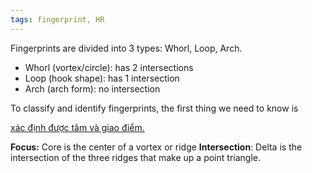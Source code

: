 ```yaml
---
tags: fingerprint, HR
---
```


Fingerprints are divided into 3 types: Whorl, Loop, Arch.

- Whorl (vortex/circle): has 2 intersections
- Loop (hook shape): has 1 intersection
- Arch (arch form): no intersection

To classify and identify fingerprints, the first thing we need to know is

[xác định được tâm và giao điểm.](https://lindanga.com/nhan-dien-phan-loai-dau-van-tay/)

**Focus:** Core is the center of a vortex or ridge **Intersection**: Delta is the intersection of the three ridges that make up a point triangle.

